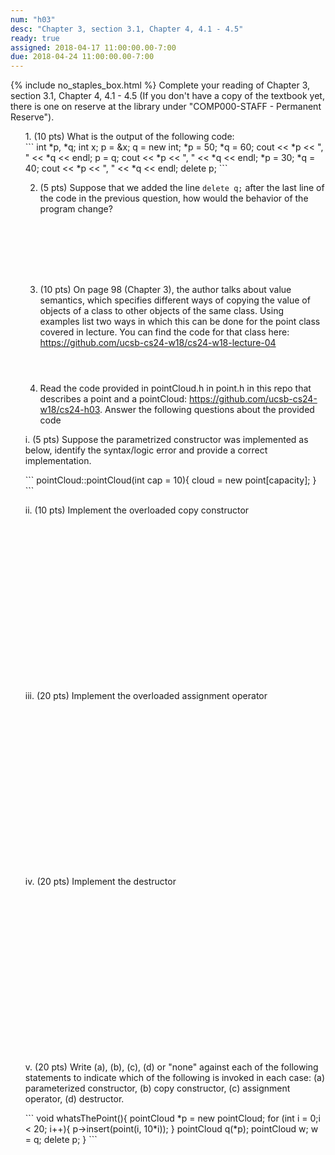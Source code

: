 ```yaml
---
num: "h03"
desc: "Chapter 3, section 3.1, Chapter 4, 4.1 - 4.5"
ready: true
assigned: 2018-04-17 11:00:00.00-7:00
due: 2018-04-24 11:00:00.00-7:00
---
```

{% include no_staples_box.html %}
Complete your reading of Chapter 3, section 3.1, Chapter 4, 4.1 - 4.5   (If you don't have a copy of the textbook yet, there is one on reserve at the library under "COMP000-STAFF - Permanent Reserve").

<ol markdown="1">
1. (10 pts) What is the output of the following code:

<div markdown="1">
```
int *p, *q;
int x;
p = &x;
q = new int;
*p = 50;
*q = 60;
cout << *p << ", "   << *q << endl;
p = q;
cout << *p << ", "  <<  *q << endl;
*p = 30;
*q = 40;
cout << *p << ", " << *q << endl;
delete p;
```
</div>

2. (5 pts) Suppose that we added the line <code>delete q;</code> after the last line of the code in the previous question, how would the behavior of the program change? 

<div style="margin-bottom:8em"></div>

3. (10 pts) On page 98 (Chapter 3), the author talks about value semantics, which specifies different ways of copying the value of objects of a class to other objects of the same class. Using examples list two ways in which this can be done for the point class covered in lecture. You can find the code for that class here: <a href="https://github.com/ucsb-cs24-w18/cs24-w18-lecture-04">https://github.com/ucsb-cs24-w18/cs24-w18-lecture-04</a>

<div style="margin-bottom:4em"></div>

4. Read the code provided in pointCloud.h in point.h in this repo that describes a point and a pointCloud: <a href="https://github.com/ucsb-cs24-w18/cs24-h03">https://github.com/ucsb-cs24-w18/cs24-h03</a>. Answer the following questions about the provided code


i. (5 pts) Suppose the parametrized constructor was implemented as below, identify the syntax/logic error and provide a correct implementation.
<div markdown="1">
```
pointCloud::pointCloud(int cap = 10){
	cloud = new point[capacity];
}
```
</div>
<div class="pagebreak"></div>

ii. (10 pts) Implement the overloaded copy constructor 
<div style="margin-bottom:20em"></div>

iii. (20 pts) Implement the overloaded assignment operator
<div style="margin-bottom:20em"></div>

iv. (20 pts) Implement the destructor
<div style="margin-bottom:20em"></div>

v. (20 pts) Write (a), (b), (c), (d) or "none" against each of the following statements to indicate which of the following is invoked in each case: (a) parameterized constructor, (b) copy constructor, (c) assignment operator, (d) destructor.  

<div markdown="1">
```
void whatsThePoint(){
	pointCloud *p = new pointCloud;
	for (int i = 0;i < 20; i++){
		p->insert(point(i, 10*i));
	}
	pointCloud q(*p);
	pointCloud w;
	w = q;
	delete p;
}
```
</div>


</ol>
